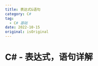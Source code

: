 ```yaml
---
title: 表达式&语句
category: C#
tag:
  - C# 基础
date: 2022-10-15
original: isOriginal
---
```


# C# - 表达式，语句详解